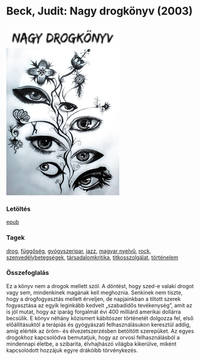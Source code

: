 # <a name="id_646">Beck, Judit: Nagy drogkönyv (2003)</a>
<img src="https://github.com/BercziSandor/calibre_lib/raw/main/libs/main/Beck%2C%20Judit/Nagy%20drogkonyv%20%28646%29/cover.jpg" alt="cover" width="300"/>

### Letöltés
[epub](https://github.com/BercziSandor/calibre_lib/raw/main/libs/main/Beck%2C%20Judit/Nagy%20drogkonyv%20%28646%29/Nagy%20drogkonyv%20-%20Beck%2C%20Judit.epub)

### Tagek
[drog](https://github.com/berczisandor/calibre_lib/blob/main/libs/main/tags/drog.md), [függőség](https://github.com/berczisandor/calibre_lib/blob/main/libs/main/tags/f%c3%bcgg%c5%91s%c3%a9g.md), [gyógyszeripar](https://github.com/berczisandor/calibre_lib/blob/main/libs/main/tags/gy%c3%b3gyszeripar.md), [jazz](https://github.com/berczisandor/calibre_lib/blob/main/libs/main/tags/jazz.md), [magyar nyelvű](https://github.com/berczisandor/calibre_lib/blob/main/libs/main/tags/magyar%20nyelv%c5%b1.md), [rock](https://github.com/berczisandor/calibre_lib/blob/main/libs/main/tags/rock.md), [szenvedélybetegségek](https://github.com/berczisandor/calibre_lib/blob/main/libs/main/tags/szenved%c3%a9lybetegs%c3%a9gek.md), [társadalomkritika](https://github.com/berczisandor/calibre_lib/blob/main/libs/main/tags/t%c3%a1rsadalomkritika.md), [titkosszolgálat](https://github.com/berczisandor/calibre_lib/blob/main/libs/main/tags/titkosszolg%c3%a1lat.md), [történelem](https://github.com/berczisandor/calibre_lib/blob/main/libs/main/tags/t%c3%b6rt%c3%a9nelem.md)

### Összefoglalás
<div>
<p>Ez a könyv nem a drogok mellett szól. A döntést, hogy szed-e valaki drogot vagy sem, mindenkinek magának kell meghoznia. Senkinek nem tiszte, hogy a drogfogyasztás mellett érveljen, de napjainkban a tiltott szerek fogyasztása az egyik leginkább kedvelt „szabadidős tevékenység”, amit az is jól mutat, hogy az iparág forgalmát évi 400 milliárd amerikai dollárra becsülik. E könyv néhány közismert kábítószer történetét dolgozza fel, első előállításuktól a terápiás és gyógyászati felhasználásukon keresztül addig, amíg elérték az öröm- és élvezetszerzésben betöltött szerepüket. Az egyes drogokhoz kapcsolódva bemutatjuk, hogy az orvosi felhasználásból a mindennapi életbe, a szibarita, élvhajhászó világba kikerülve, miként kapcsolódott hozzájuk egyre drákóibb törvénykezés.</p></div>


